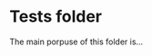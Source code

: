 <!--
Copyright 2022 Gravwell, Inc. All rights reserved.

Contact: [legal@gravwell.io](mailto:legal@gravwell.io)

This software may be modified and distributed under the terms of the MIT
license. See the LICENSE file for details.
-->

# Tests folder

The main porpuse of this folder is...
